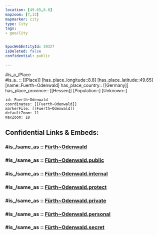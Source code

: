 ```yaml
---
location: [49.65,8.8] 
mapzoom: [7,12] 
mapmarker: city 
type: City
tags:
- geo/City


SpocWebEntityId: 30327
isDeleted: false
confidential: public

---
```

#is_a_/Place  
#is_a_ :: [[Place]] 
[has_place_longitude::8.8] 
[has_place_latitude::49.65] 
[name::Fuerth~Odenwald] 
has_place_country:: [[Germany]]  
has_place_province:: [[Hessen]] 
[Population::] 
[Unknown::] 


```leaflet
id: Fuerth~Odenwald
coordinates: [[Fuerth~Odenwald]] 
markerFile: [[Fuerth~Odenwald]] 
defaultZoom: 11 
maxZoom: 18
```


## Confidential Links & Embeds: 

### #is_/same_as :: [Fürth~Odenwald](/_Standards/Earth/Continent/Europe/Europe~Central/Germany/Germany~West/Hessen/counties~Hessen/Bergstraße/cities~Bergstraße/Fürth~Odenwald.md) 

### #is_/same_as :: [Fürth~Odenwald.public](/_public/Earth/Continent/Europe/Europe~Central/Germany/Germany~West/Hessen/counties~Hessen/Bergstraße/cities~Bergstraße/Fürth~Odenwald.public.md) 

### #is_/same_as :: [Fürth~Odenwald.internal](/_internal/Earth/Continent/Europe/Europe~Central/Germany/Germany~West/Hessen/counties~Hessen/Bergstraße/cities~Bergstraße/Fürth~Odenwald.internal.md) 

### #is_/same_as :: [Fürth~Odenwald.protect](/_protect/Earth/Continent/Europe/Europe~Central/Germany/Germany~West/Hessen/counties~Hessen/Bergstraße/cities~Bergstraße/Fürth~Odenwald.protect.md) 

### #is_/same_as :: [Fürth~Odenwald.private](/_private/Earth/Continent/Europe/Europe~Central/Germany/Germany~West/Hessen/counties~Hessen/Bergstraße/cities~Bergstraße/Fürth~Odenwald.private.md) 

### #is_/same_as :: [Fürth~Odenwald.personal](/_personal/Earth/Continent/Europe/Europe~Central/Germany/Germany~West/Hessen/counties~Hessen/Bergstraße/cities~Bergstraße/Fürth~Odenwald.personal.md) 

### #is_/same_as :: [Fürth~Odenwald.secret](/_secret/Earth/Continent/Europe/Europe~Central/Germany/Germany~West/Hessen/counties~Hessen/Bergstraße/cities~Bergstraße/Fürth~Odenwald.secret.md)

